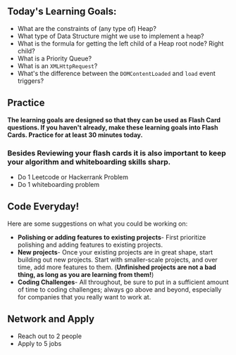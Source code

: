 ## Today's Learning Goals:

- What are the constraints of (any type of) Heap?
- What type of Data Structure might we use to implement a heap?
- What is the formula for getting the left child of a Heap root node? Right child?
- What is a Priority Queue?
- What is an `XMLHttpRequest`?
- What's the difference between the `DOMContentLoaded` and `load` event triggers?

## Practice

**The learning goals are designed so that they can be used as Flash Card questions. If you haven't already, make these learning goals into Flash Cards. Practice for at least 30 minutes today.**

### Besides Reviewing your flash cards it is also important to keep your algorithm and whiteboarding skills sharp. 
* Do 1 Leetcode or Hackerrank Problem
* Do 1 whiteboarding problem

## Code Everyday!

Here are some suggestions on what you could be working on:

* **Polishing or adding features to existing projects**- First prioritize polishing and adding features to existing projects.
* **New projects**- Once your existing projects are in great shape, start building out new projects. Start with smaller-scale projects, and over time, add more features to them. (**Unfinished projects are not a bad thing, as long as you are learning from them!**)
* **Coding Challenges**- All throughout, be sure to put in a sufficient amount of time to coding challenges; always go above and beyond, especially for companies that you really want to work at.

## Network and Apply

* Reach out to 2 people
* Apply to 5 jobs